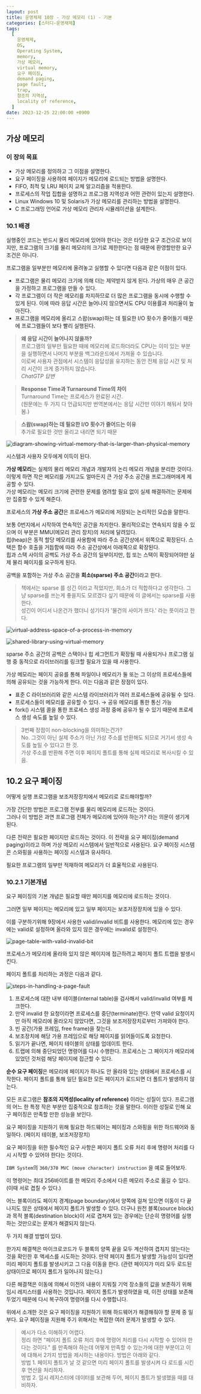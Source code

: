 ```yaml
---
layout: post
title: 운영체제 10장 - 가상 메모리 (1) - 기본
categories: [스터디-운영채제]
tags:
  [
    운영체제,
    OS,
    Operating System,
    memory,
    가상 메모리,
    virtual memory,
    요구 페이징,
    demand paging,
    page fault,
    trap,
    참조의 지역성,
    locality of reference,
  ]
date: 2023-12-25 22:00:00 +0900
---
```


## 가상 메모리

### 이 장의 목표

- 가상 메모리를 정의하고 그 이점을 설명한다.
- 요구 페이징을 사용하여 페이지가 메모리에 로드되는 방법을 설명한다.
- FIFO, 최적 및 LRU 페이지 교체 알고리즘을 적용한다.
- 프로세스의 작업 집합을 설명하고 프로그램 지역성과 어떤 관련이 있는지 설명한다.
- Linux Windows 10 및 Solaris가 가상 메모리를 관리하는 방법을 설명한다.
- C 프로그래밍 언어로 가상 메모리 관리자 시뮬레이션을 설계한다.

### 10.1 배경

실행중인 코드는 반드시 물리 메모리에 있어야 한다는 것은 타당한 요구 조건으로 보이지만, 프로그램의 크기를 물리 메모리의 크기로 제한한다는 점 때문에 환영할만한 요구 조건은 아니다.

프로그램을 일부분만 메모리에 올려놓고 실행할 수 있다면 다음과 같은 이점이 있다.

- 프로그램은 물리 메모리 크기에 의해 더는 제약받지 않게 된다. 가상의 매우 큰 공간을 가정하고 프로그램을 만들 수 있다.
- 각 프로그램이 더 작은 메모리를 차지하므로 더 많은 프로그램을 동시에 수행할 수 있게 된다. 이에 따라 응답 시간은 늘어나지 않으면서도 CPU 이용률과 처리율이 높아진다.
- 프로그램을 메모리에 올리고 스왑(swap)하는 데 필요한 I/O 횟수가 줄어들기 때문에 프로그램들이 보다 빨리 실행된다.

> **왜 응답 시간이 늘어나지 않을까?**  
> 프로그램의 일부만 필요한 때에 메모리에 로드하더라도 CPU는 이미 있는 부분을 실행하면서 나머지 부분을 백그라운드에서 가져올 수 있습니다.  
> 이로써 사용자 관점에서 시스템이 응답성을 유지하는 동안 전체 응답 시간 및 처리 시간이 크게 증가하지 않습니다.  
> _ChatGTP 답변_

> **Response Time과 Turnaround Time의 차이**  
> Turnaround Time는 프로세스가 완료된 시간.  
> (원문에는 두 가지 다 언급되지만 번역본에서는 응답 시간만 이야기 해둬서 찾아봄.)

> **스왑(swap)하는 데 필요한 I/O 횟수가 줄어드는 이유**  
> 추가로 필요한 것만 올리고 내리면 되기 때문

![diagram-showing-virtual-memory-that-is-larger-than-physical-memory](/assets/images/2023-12-25-os-ch-10-virtual-memory/diagram-showing-virtual-memory-that-is-larger-than-physical-memory.png)

시스템과 사용자 모두에게 이득이 된다.

**가상 메모리**는 실제의 물리 메모리 개념과 개발자의 논리 메모리 개념을 분리한 것이다.  
이렇게 하면 작은 메모리를 가지고도 얼마든지 큰 가상 주소 공간을 프로그래머에게 제공할 수 있다.  
가상 메모리는 메모리 크기에 관련한 문제를 염려할 필요 없이 실제 해결하려는 문제에만 집중할 수 있게 해준다.

프로세스의 **가상 주소 공간**은 프로세스가 메모리에 저장되는 논리적인 모습을 말한다.

보통 0번지에서 시작하여 연속적인 공간을 차지한다. 물리적으로는 연속되지 않을 수 있으며 이 부분은 MMU(메모리 관리 장치)의 처리에 달려있다.  
힙(heap)은 동적 할당 메모리를 사용함에 따라 주소 공간상에서 위쪽으로 확장된다. 스택은 함수 호출을 거듭함에 따라 주소 공간상에서 아래쪽으로 확장된다.  
힙과 스택 사이의 공백도 가상 주소 공간의 일부이지만, 힙 또는 스택이 확장되어야만 실제 물리 페이지를 요구하게 된다.

공백을 포함하는 가상 주소 공간을 **희소(sparse) 주소 공간**이라고 한다.

> 책에서는 sparse 를 성긴 이라고 적었지만, 희소가 더 적합하다고 생각한다. 그냥 sparse를 쓰는게 좋을지도 모르겠다 싶기 때문에 이 글에서는 sparse를 사용한다.  
> 성긴이 어디서 나온건가 했더니 성기다가 '물건의 사이가 뜨다.' 라는 뜻이라고 한다.

![virtual-address-space-of-a-process-in-memory](/assets/images/2023-12-25-os-ch-10-virtual-memory/virtual-address-space-of-a-process-in-memory.png)

![shared-library-using-virtual-memory](/assets/images/2023-12-25-os-ch-10-virtual-memory/shared-library-using-virtual-memory.png)

sparse 주소 공간의 공백은 스택이나 힙 세그먼트가 확장될 때 사용되거나 프로그램 실행 중 동적으로 라이브러리를 링크할 필요가 있을 때 사용한다.

가상 메모리는 페이지 공유를 통해 파일이나 메모리가 둘 또는 그 이상의 프로세스들에 의해 공유되는 것을 가능하게 한다. 이는 다음과 같은 장점이 있다.

- 표준 C 라이브러리와 같은 시스템 라이브러리가 여러 프로세스들에 공유될 수 있다.
- 프로세스들이 메모리를 공유할 수 있다. → 공유 메모리를 통한 통신 가능
- fork() 시스템 콜을 통한 프로세스 생성 과정 중에 공유가 될 수 있기 때문에 프로세스 생성 속도를 높일 수 있다.

> 3번째 장점이 non-blocking을 의미하는건가?  
> No. 그것이 아닌 실제 주소가 아닌 가상 주소를 반환해도 되므로 거기서 생성 속도를 높일 수 있다고 한 것.  
> 가상 주소를 반환해 주면 이후 페이지 폴트를 통해 실제 메모리로 복사시킬 수 있음.

## 10.2 요구 페이징

어떻게 실행 프로그램을 보조저장장치에서 메모리로 로드해야할까?

가장 간단한 방법은 프로그램 전부를 물리 메모리에 로드하는 것이다.  
그러나 이 방법은 과연 프로그램 전체가 메모리에 있어야 하는가? 라는 의문이 생기게 된다.

다른 전략은 필요한 페이지만 로드하는 것이다. 이 전략을 요구 페이징(demand paging)이라고 하며 가상 메모리 시스템에서 일반적으로 사용된다. 요구 페이징 시스템은 스와핑을 사용하는 페이징 시스템과 유사하다.

필요한 프로그램의 일부만 적재하여 메모리가 더 효율적으로 사용된다.

### 10.2.1 기본개념

요구 페이징의 기본 개념은 필요할 때만 페이지를 메모리에 로드하는 것이다.

그러면 일부 페이지는 메모리에 있고 일부 페이지는 보조저장장치에 있을 수 있다.

이를 구분하기위해 9장에서 사용한 valid/invalid 비트를 사용한다. 메모리에 있는 경우에는 valid로 설정하며 올라와 있지 않은 경우에는 invalid로 설정한다.

![page-table-with-valid-invalid-bit](/assets/images/2023-12-25-os-ch-10-virtual-memory/page-table-with-valid-invalid-bit.png)

프로세스가 메모리에 올라와 있지 않은 페이지에 접근하려고 페이지 폴트 트랩을 발생시킨다.

페이지 폴트를 처리하는 과정은 다음과 같다.

![steps-in-handling-a-page-fault](/assets/images/2023-12-25-os-ch-10-virtual-memory/steps-in-handling-a-page-fault.png)

1. 프로세스에 대한 내부 테이블(internal table)을 검사해서 valid/invalid 여부를 체크한다.
2. 만약 invalid 한 요청이라면 프로세스를 중단(terminate)한다. 만약 valid 요청이지만 아직 메모리에 올라오지 않았다면, 그것을 보조저장장치로부터 가져와야 한다.
3. 빈 공간(가용 프레임, free frame)을 찾는다.
4. 보조장치에 해당 가용 프레임으로 해당 페이지를 읽어들이도록 요청한다.
5. 읽기가 끝나면, 페이지 테이블의 상태를 업데이트 한다.
6. 트랩에 의해 중단되었던 명령어를 다시 수행한다. 프로세스는 그 페이지가 메모리에 있었던 것처럼 해당 페이지에 접근할 수 있다.

**순수 요구 페이징**은 메모리에 페이지가 하나도 안 올라와 있는 상태에서 프로세스를 시작한다. 페이지 폴트를 통해 일단 필요한 모든 페이지가 로드되면 더 폴트가 발생하지 않는다.

모든 프로그램은 **참조의 지역성(locality of reference)** 이라는 성질이 있다. 프로그램의 어느 한 특정 작은 부분만 집중적으로 참조하는 것을 말한다. 이러한 성질로 인해 요구 페이징은 만족할 만한 성능을 보인다.

요구 페이징을 지원하기 위해 필요한 하드웨어는 페이징과 스와핑을 위한 하드웨어와 동일하다. (페이지 테이블, 보조저장장치)

요구 페이징을 위한 필수적인 요구 사항은 페이지 폴트 오류 처리 후에 명령어 처리를 다시 시작할 수 있어야 한다는 것이다.

`IBM System`의 `360/370 MVC (move character) instruction` 을 예로 들어보자.

이 명령어는 최대 256바이트를 한 메모리 주소에서 다른 메모리 주소로 옮길 수 있다. (이때 서로 겹칠 수 있다.)

어느 블록이라도 페이지 경계(page boundary)에서 양쪽에 걸쳐 있으면 이동이 다 끝나지도 않은 상태에서 페이지 폴트가 발생할 수 있다. 더구나 원천 블록(source block)과 목적 블록(destination block)이 서로 겹쳐져 있는 경우에는 단순히 명령어를 실행하는 것만으로는 문제가 해결되지 않는다.

두 가지 해결 방법이 있다.

한가지 해결책은 마이크로코드가 두 블록의 양쪽 끝을 모두 계산하여 겹치지 않는다는 것을 확인한 후 액세스를 시도하는 것이다. 만약 페이지 폴트가 발생할 가능성이 있다면 미리 페이지 폴트를 발생시키고 그 다음 이동을 한다. (관련 페이지가 미리 모두 로드된 상태이므로 페이지 폴트가 일어나지 않는다.)

다른 해결책은 이동에 의해서 이전의 내용이 지워질 기억 장소들의 값을 보존하기 위해 임시 레지스터를 사용하는 것입니다. 페이지 폴트가 발생하였을 때, 이전 상태를 보존해두었기 때문에 다시 복구하여 명령어를 다시 수행합니다.

위에서 소개한 것은 요구 페이징을 지원하기 위해 하드웨어가 해결해줘야 할 문제 중 일부다. 요구 페이징을 지원해 주기 위해서는 복잡한 여러 문제가 발생할 수 있다.

> 예시가 다소 이해하기 어렵다.  
> 정리 하면 "페이지 폴트 오류 처리 후에 명령어 처리를 다시 시작할 수 있어야 한다는 것이다." 를 만족해야 하는데 어떻게 만족할 수 있는가에 대한 부분이고 이에 대해서 2가지 방법을 제시하는 내용이다. 방법은 아래와 같다.  
> 방법 1. 페이지 폴트가 날 것 같으면 미리 페이지 폴트를 발생시켜 다 로드를 시킨 후 연산을 처리하자.  
> 방법 2. 임시 레지스터에 데이터를 보관해 두어, 페이지 폴트가 발생했을 때를 대비하자.
